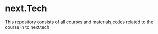# next.Tech
This repository consists of all courses and materials,codes related to the course in to next.tech
